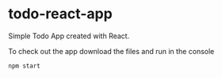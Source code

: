 # todo-react-app

Simple Todo App created with React.

To check out the app download the files and run in the console

```javascript
npm start
```
